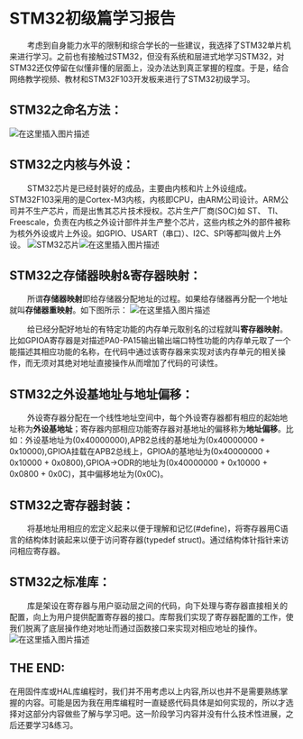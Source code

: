 ﻿# STM32初级篇学习报告

        考虑到自身能力水平的限制和综合学长的一些建议，我选择了STM32单片机来进行学习。之前也有接触过STM32，但没有系统和层进式地学习STM32，对STM32还仅停留在似懂非懂的层面上，没办法达到真正掌握的程度。于是，结合网络教学视频、教材和STM32F103开发板来进行了STM32初级学习。

## STM32之命名方法：

![在这里插入图片描述](https://img-blog.csdnimg.cn/20201208003321343.png?x-oss-process=image/watermark,type_ZmFuZ3poZW5naGVpdGk,shadow_10,text_aHR0cHM6Ly9ibG9nLmNzZG4ubmV0L3FxXzUxMzkyMDc2,size_16,color_FFFFFF,t_70)

## STM32之内核与外设：

        STM32芯片是已经封装好的成品，主要由内核和片上外设组成。STM32F103采用的是Cortex-M3内核，内核即CPU，由ARM公司设计。ARM公司并不生产芯片，而是出售其芯片技术授权。芯片生产厂商(SOC)如 ST、 TI、 Freescale，负责在内核之外设计部件并生产整个芯片，这些内核之外的部件被称为核外外设或片上外设。如GPIO、USART（串口）、I2C、SPI等都叫做片上外设。
![STM32芯片](https://img-blog.csdnimg.cn/20201208003647822.png?x-oss-process=image/watermark,type_ZmFuZ3poZW5naGVpdGk,shadow_10,text_aHR0cHM6Ly9ibG9nLmNzZG4ubmV0L3FxXzUxMzkyMDc2,size_16,color_FFFFFF,t_70)![在这里插入图片描述](https://img-blog.csdnimg.cn/20201208003820380.png?x-oss-process=image/watermark,type_ZmFuZ3poZW5naGVpdGk,shadow_10,text_aHR0cHM6Ly9ibG9nLmNzZG4ubmV0L3FxXzUxMzkyMDc2,size_16,color_FFFFFF,t_70)

## STM32之存储器映射&寄存器映射：

        所谓**存储器映射**即给存储器分配地址的过程。如果给存储器再分配一个地址就叫**存储器重映射**。如下图所示：
![在这里插入图片描述](https://img-blog.csdnimg.cn/20201208003857914.png?x-oss-process=image/watermark,type_ZmFuZ3poZW5naGVpdGk,shadow_10,text_aHR0cHM6Ly9ibG9nLmNzZG4ubmV0L3FxXzUxMzkyMDc2,size_16,color_FFFFFF,t_70)
        

        给已经分配好地址的有特定功能的内存单元取别名的过程就叫**寄存器映射**。比如GPIOA寄存器是对描述PA0-PA15输出输出端口特性功能的内存单元取了一个能描述其相应功能的名称，在代码中通过该寄存器来实现对该内存单元的相关操作，而无须对其绝对地址直接操作从而增加了代码的可读性。

## STM32之外设基地址与地址偏移：

        外设寄存器分配在一个线性地址空间中，每个外设寄存器都有相应的起始地址称为**外设基地址**；寄存器内部相应功能寄存器对基地址的偏移称为**地址偏移**。比如：外设基地址为(0x40000000),APB2总线的基地址为(0x40000000 + 0x10000),GPIOA挂载在APB2总线上，GPIOA的基地址为(0x40000000 + 0x10000 + 0x0800),GPIOA->ODR的地址为(0x40000000 + 0x10000 + 0x0800 + 0x0C)，其中偏移地址为(0x0C)。

## STM32之寄存器封装：

        将基地址用相应的宏定义起来以便于理解和记忆(#define)，将寄存器用C语言的结构体封装起来以便于访问寄存器(typedef struct)。通过结构体针指针来访问相应寄存器。

## STM32之标准库：

        库是架设在寄存器与用户驱动层之间的代码，向下处理与寄存器直接相关的配置，向上为用户提供配置寄存器的接口。库帮我们实现了寄存器配置的工作，使我们脱离了底层操作绝对地址而通过函数接口来实现对相应地址的操作。
![在这里插入图片描述](https://img-blog.csdnimg.cn/20201208004414506.png?x-oss-process=image/watermark,type_ZmFuZ3poZW5naGVpdGk,shadow_10,text_aHR0cHM6Ly9ibG9nLmNzZG4ubmV0L3FxXzUxMzkyMDc2,size_16,color_FFFFFF,t_70)

## THE END:

在用固件库或HAL库编程时，我们并不用考虑以上内容,所以也并不是需要熟练掌握的内容。可能是因为我在用库编程时一直疑惑代码具体是如何实现的，所以才选择对这部分内容做些了解与学习吧。这一阶段学习内容并没有什么技术性进展，之后还要学习&练习。

